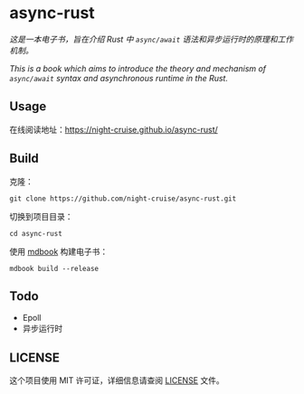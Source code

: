 # async-rust

*这是一本电子书，旨在介绍 Rust 中 `async/await` 语法和异步运行时的原理和工作机制。*

*This is a book which aims to introduce the theory and mechanism of `async/await` syntax and asynchronous runtime in the Rust.*



## Usage

在线阅读地址：https://night-cruise.github.io/async-rust/



## Build

克隆：

```
git clone https://github.com/night-cruise/async-rust.git
```

切换到项目目录：

```
cd async-rust
```

使用 [mdbook](https://github.com/rust-lang/mdBook) 构建电子书：

```
mdbook build --release
```



## Todo

* Epoll
* 异步运行时



## LICENSE

这个项目使用 MIT 许可证，详细信息请查阅 [LICENSE](LICENSE) 文件。